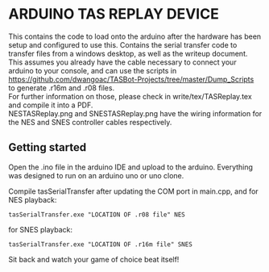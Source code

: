 # ARDUINO TAS REPLAY DEVICE

This contains the code to load onto the arduino after the hardware has been setup and configured to use 
this.  Contains the serial transfer code to transfer files from a windows desktop, as well as the 
writeup document.  This assumes you already have the cable necessary to connect your arduino to your 
console, and can use the scripts in 
https://github.com/dwangoac/TASBot-Projects/tree/master/Dump_Scripts to generate .r16m and .r08 files.  
For further information on those, please check in write/tex/TASReplay.tex and compile it into a PDF.  
NESTASReplay.png and SNESTASReplay.png have the wiring information for the NES and SNES controller 
cables respectively.  

## Getting started

Open the .ino file in the arduino IDE and upload to the arduino.  Everything was designed to run on an 
arduino uno or uno clone.  

Compile tasSerialTransfer after updating the COM port in main.cpp, and for NES playback:
```
tasSerialTransfer.exe "LOCATION OF .r08 file" NES
```
for SNES playback:
```
tasSerialTransfer.exe "LOCATION OF .r16m file" SNES
```

Sit back and watch your game of choice beat itself!
